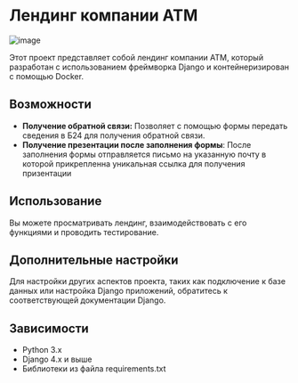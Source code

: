 # Лендинг компании ATM
![image](https://github.com/0gl04q/ATMLending/assets/115027096/6bc64be0-6fb8-43c7-9437-9cee542ccc28)

Этот проект представляет собой лендинг компании ATM, который разработан с использованием фреймворка Django и контейнеризирован с помощью Docker.

## Возможности
- **Получение обратной связи:** Позволяет с помощью формы передать сведения в Б24 для получения обратной связи.
- **Получение презентации после заполнения формы**: После заполнения формы отправляется письмо на указанную почту в которой прикрепленна уникальная ссылка для получения призентации

## Использование
Вы можете просматривать лендинг, взаимодействовать с его функциями и проводить тестирование.

## Дополнительные настройки
Для настройки других аспектов проекта, таких как подключение к базе данных или настройка Django приложений, обратитесь к соответствующей документации Django.

## Зависимости
- Python 3.x
- Django 4.x и выше
- Библиотеки из файла requirements.txt
